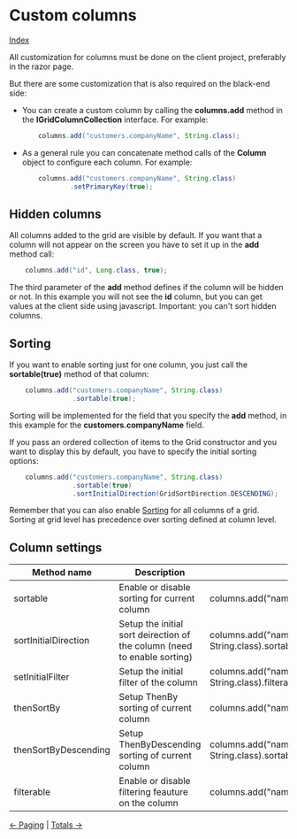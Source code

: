 # Custom columns

[Index](Documentation.md)

All customization for columns must be done on the client project, preferably in the razor page.

But there are some customization that is also required on the black-end side:

* You can create a custom column by calling the **columns.add** method in the **IGridColumnCollection** interface. For example:

    ```java
        columns.add("customers.companyName", String.class);
    ```

* As a general rule you can concatenate method calls of the **Column** object to configure each column. For example:

    ```java
        columns.add("customers.companyName", String.class)
                .setPrimaryKey(true);
    ```

## Hidden columns

All columns added to the grid are visible by default. If you want that a column will not appear on the screen you have to set it up in the **add** method call:

```java
    columns.add("id", Long.class, true);
```
The third parameter of the **add** method defines if the column will be hidden or not. 
In this example you will not see the **id** column, but you can get values at the client side using javascript. 
Important: you can't sort hidden columns.

## Sorting

If you want to enable sorting just for one column, you just call the **sortable(true)** method of that column:

```java
    columns.add("customers.companyName", String.class)
                .sortable(true);
```

Sorting will be implemented for the field that you specify the **add** method, in this example for the **customers.companyName** field.

If you pass an ordered collection of items to the Grid constructor and you want to display this by default, you have to specify the initial sorting options:

```java
    columns.add("customers.companyName", String.class)
                .sortable(true)
                .sortInitialDirection(GridSortDirection.DESCENDING);
```

Remember that you can also enable [Sorting](Sorting.md) for all columns of a grid. Sorting at grid level has precedence over sorting defined at column level.

## Column settings

Method name | Description | Example
------------- | ----------- | -------
sortable | Enable or disable sorting for current column | columns.add("name", String.class).sortable(true);
sortInitialDirection | Setup the initial sort deirection of the column (need to enable sorting) | columns.add("name", String.class).sortable(true).sortInitialDirection(GridSortDirection.DESCENDING);
setInitialFilter | Setup the initial filter of the column | columns.add("name", String.class).filterable(true).setInitialFilter(GridFilterType.EQUALS, "some name");
thenSortBy | Setup ThenBy sorting of current column | columns.add("name", String.class).sortable(true).thenSortBy("date");
thenSortByDescending | Setup ThenByDescending sorting of current column | columns.add("name", String.class).sortable(true).thenSortBy("date").thenSortByDescending("description");
filterable | Enable or disable filtering feauture on the column | columns.add("name", String.class).filterable(true);

[<- Paging](Paging.md) | [Totals ->](Totals.md)